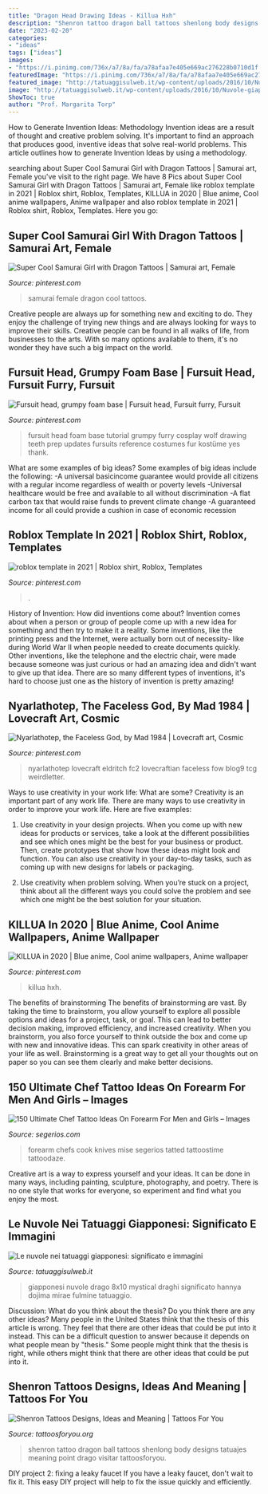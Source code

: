 ```yaml
---
title: "Dragon Head Drawing Ideas - Killua Hxh"
description: "Shenron tattoo dragon ball tattoos shenlong body designs tatuajes meaning point drago visitar tattoosforyou"
date: "2023-02-20"
categories:
- "ideas"
tags: ["ideas"]
images:
- "https://i.pinimg.com/736x/a7/8a/fa/a78afaa7e405e669ac276228b0710d1f.jpg"
featuredImage: "https://i.pinimg.com/736x/a7/8a/fa/a78afaa7e405e669ac276228b0710d1f.jpg"
featured_image: "http://tatuaggisulweb.it/wp-content/uploads/2016/10/Nuvole-giapponesi-disegno-1--768x1024.jpg"
image: "http://tatuaggisulweb.it/wp-content/uploads/2016/10/Nuvole-giapponesi-disegno-1--768x1024.jpg"
ShowToc: true
author: "Prof. Margarita Torp"
---
```



How to Generate Invention Ideas: Methodology
Invention ideas are a result of thought and creative problem solving. It's important to find an approach that produces good, inventive ideas that solve real-world problems. This article outlines how to generate Invention Ideas by using a methodology.

	

		
searching about Super Cool Samurai Girl with Dragon Tattoos | Samurai art, Female you've visit to the right page. We have 8 Pics about Super Cool Samurai Girl with Dragon Tattoos | Samurai art, Female like roblox template in 2021 | Roblox shirt, Roblox, Templates, KILLUA in 2020 | Blue anime, Cool anime wallpapers, Anime wallpaper and also roblox template in 2021 | Roblox shirt, Roblox, Templates. Here you go:
		
    
## Super Cool Samurai Girl With Dragon Tattoos | Samurai Art, Female

<img loading=lazy src="https://i.pinimg.com/736x/a7/8a/fa/a78afaa7e405e669ac276228b0710d1f.jpg" onerror="this.onerror=null;this.src='https://tse2.mm.bing.net/th?id=OIP.fwaqX_ZYHq7ZJRbDGUeXmAHaNK&amp;pid=15.1';" alt="Super Cool Samurai Girl with Dragon Tattoos | Samurai art, Female">

_Source: pinterest.com_

>samurai female dragon cool tattoos. 

	

Creative people are always up for something new and exciting to do. They enjoy the challenge of trying new things and are always looking for ways to improve their skills. Creative people can be found in all walks of life, from businesses to the arts. With so many options available to them, it's no wonder they have such a big impact on the world.

    
## Fursuit Head, Grumpy Foam Base | Fursuit Head, Fursuit Furry, Fursuit

<img loading=lazy src="https://i.pinimg.com/736x/c6/df/aa/c6dfaa0b5409b24bcbbfaed99c003777--fursuit-foam-base-how-to-make-a-fursuit-head.jpg" onerror="this.onerror=null;this.src='https://tse4.mm.bing.net/th?id=OIP.h-ng5w1e9UcK9wX1KLEMeQHaJ4&amp;pid=15.1';" alt="Fursuit head, grumpy foam base | Fursuit head, Fursuit furry, Fursuit">

_Source: pinterest.com_

>fursuit head foam base tutorial grumpy furry cosplay wolf drawing teeth prep updates fursuits reference costumes fur kostüme yes thank. 

	

What are some examples of big ideas?
Some examples of big ideas include the following: 
-A universal basicincome guarantee would provide all citizens with a regular income regardless of wealth or poverty levels 
-Universal healthcare would be free and available to all without discrimination 
-A flat carbon tax that would raise funds to prevent climate change 
-A guaranteed income for all could provide a cushion in case of economic recession

    
## Roblox Template In 2021 | Roblox Shirt, Roblox, Templates

<img loading=lazy src="https://i.pinimg.com/736x/5e/39/b3/5e39b34181a18878a51c5aeaad6863cd.jpg" onerror="this.onerror=null;this.src='https://tse3.mm.bing.net/th?id=OIP.gsr30A3jLMzxaiMqMLMl5wHaHE&amp;pid=15.1';" alt="roblox template in 2021 | Roblox shirt, Roblox, Templates">

_Source: pinterest.com_

>. 

	

History of Invention: How did inventions come about?
Invention comes about when a person or group of people come up with a new idea for something and then try to make it a reality. Some inventions, like the printing press and the Internet, were actually born out of necessity- like during World War II when people needed to create documents quickly. Other inventions, like the telephone and the electric chair, were made because someone was just curious or had an amazing idea and didn't want to give up that idea. There are so many different types of inventions, it's hard to choose just one as the history of invention is pretty amazing!

    
## Nyarlathotep, The Faceless God, By Mad 1984 | Lovecraft Art, Cosmic

<img loading=lazy src="https://i.pinimg.com/736x/ce/b8/57/ceb8578f25a01826d9366d136759250d.jpg" onerror="this.onerror=null;this.src='https://tse4.mm.bing.net/th?id=OIP.ydkW5Az4TjREctxtGx21mgHaKH&amp;pid=15.1';" alt="Nyarlathotep, the Faceless God, by Mad 1984 | Lovecraft art, Cosmic">

_Source: pinterest.com_

>nyarlathotep lovecraft eldritch fc2 lovecraftian faceless fow blog9 tcg weirdletter. 

	

Ways to use creativity in your work life: What are some?
Creativity is an important part of any work life. There are many ways to use creativity in order to improve your work life. Here are five examples: 
1. Use creativity in your design projects. When you come up with new ideas for products or services, take a look at the different possibilities and see which ones might be the best for your business or product. Then, create prototypes that show how these ideas might look and function. You can also use creativity in your day-to-day tasks, such as coming up with new designs for labels or packaging. 

2. Use creativity when problem solving. When you’re stuck on a project, think about all the different ways you could solve the problem and see which one might be the best solution for your situation.

    
## KILLUA In 2020 | Blue Anime, Cool Anime Wallpapers, Anime Wallpaper

<img loading=lazy src="https://i.pinimg.com/736x/b9/19/81/b919811a19c88a06e146a6617debda70.jpg" onerror="this.onerror=null;this.src='https://tse4.mm.bing.net/th?id=OIP.MdmquV-YqGUXNPk-nN8uwwHaNK&amp;pid=15.1';" alt="KILLUA in 2020 | Blue anime, Cool anime wallpapers, Anime wallpaper">

_Source: pinterest.com_

>killua hxh. 

	

The benefits of brainstorming
The benefits of brainstorming are vast. By taking the time to brainstorm, you allow yourself to explore all possible options and ideas for a project, task, or goal. This can lead to better decision making, improved efficiency, and increased creativity.
When you brainstorm, you also force yourself to think outside the box and come up with new and innovative ideas. This can spark creativity in other areas of your life as well. Brainstorming is a great way to get all your thoughts out on paper so you can see them clearly and make better decisions.

    
## 150 Ultimate Chef Tattoo Ideas On Forearm For Men And Girls – Images

<img loading=lazy src="https://www.segerios.com/wp-content/uploads/2019/01/Impressive-Chef-Tattoo-On-Forearm.jpg" onerror="this.onerror=null;this.src='https://tse4.mm.bing.net/th?id=OIP.RG9s9MAOKCagKciBWRqalgHaJ4&amp;pid=15.1';" alt="150 Ultimate Chef Tattoo Ideas On Forearm For Men and Girls – Images">

_Source: segerios.com_

>forearm chefs cook knives mise segerios tatted tattoostime tattoodaze. 

	

Creative art is a way to express yourself and your ideas. It can be done in many ways, including painting, sculpture, photography, and poetry. There is no one style that works for everyone, so experiment and find what you enjoy the most.

    
## Le Nuvole Nei Tatuaggi Giapponesi: Significato E Immagini

<img loading=lazy src="http://tatuaggisulweb.it/wp-content/uploads/2016/10/Nuvole-giapponesi-disegno-1--768x1024.jpg" onerror="this.onerror=null;this.src='https://tse4.mm.bing.net/th?id=OIP.cvIXAL6f7QS8md_rJI_5wQHaJ4&amp;pid=15.1';" alt="Le nuvole nei tatuaggi giapponesi: significato e immagini">

_Source: tatuaggisulweb.it_

>giapponesi nuvole drago 8x10 mystical draghi significato hannya dojima mirae fulmine tatuaggio. 

	

Discussion: What do you think about the thesis? Do you think there are any other ideas?
Many people in the United States think that the thesis of this article is wrong. They feel that there are other ideas that could be put into it instead. This can be a difficult question to answer because it depends on what people mean by "thesis." Some people might think that the thesis is right, while others might think that there are other ideas that could be put into it.

    
## Shenron Tattoos Designs, Ideas And Meaning | Tattoos For You

<img loading=lazy src="https://www.tattoosforyou.org/wp-content/uploads/2016/02/Shenron-Tattoo.jpg" onerror="this.onerror=null;this.src='https://tse4.mm.bing.net/th?id=OIP.Twk0hDffN2k2-cZ4GTTQdAHaJ3&amp;pid=15.1';" alt="Shenron Tattoos Designs, Ideas and Meaning | Tattoos For You">

_Source: tattoosforyou.org_

>shenron tattoo dragon ball tattoos shenlong body designs tatuajes meaning point drago visitar tattoosforyou. 

	

DIY project 2: fixing a leaky faucet
If you have a leaky faucet, don't wait to fix it. This easy DIY project will help to fix the issue quickly and efficiently.

